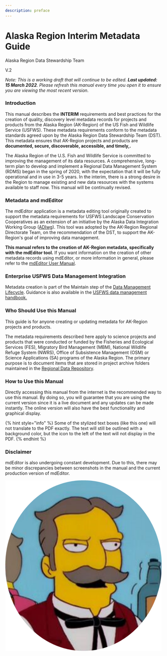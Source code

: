 ```yaml
---
description: preface
---
```


# Alaska Region Interim Metadata Guide

Alaska Region Data Stewardship Team&#x20;

V.2&#x20;

_Note: This is a working draft that will continue to be edited. **Last updated: 15 March 2022**. Please refresh this manual every time you open it to ensure you are viewing the most recent version._

### Introduction

This manual describes the **INTERIM** requirements and best practices for the creation of quality, discovery level metadata records for projects and products from the Alaska Region (AK-Region) of the US Fish and Wildlife Service (USFWS). These metadata requirements conform to the metadata standards agreed upon by the Alaska Region Data Stewardship Team (DST). This metadata ensures that AK-Region projects and products are **documented, secure, discoverable, accessible, and timely,.**

The Alaska Region of the U.S. Fish and Wildlife Service is committed to improving the management of its data resources. A comprehensive, long-term plan to develop and implement a Regional Data Management System (RDMS) began in the spring of 2020, with the expectation that it will be fully operational and in use in 3-5 years.  In the interim, there is a strong desire in the Region to manage existing and new data resources with the systems available to staff now. This manual will be continually revised.

### Metadata and mdEditor

The mdEditor application is a metadata editing tool originally created to support the metadata requirements for USFWS Landscape Conservation Cooperatives as an extension of an initiative by the Alaska Data Integration Working Group ([ADIwg](https://adiwg.gitbooks.io/mdeditor/content/GLOSSARY.html#adiwg)). This tool was adopted by the AK-Region Regional Directorate Team, on the recommendation of the DST, to support the AK-Region's goal of improving data management.

**This manual refers to the creation of AK-Region metadata, specifically with the mdEditor tool.** If you want information on the creation of other metadata records using mdEditor, or more information in general, please refer to the [mdEditor User Manual](https://guide.mdeditor.org).

### Enterprise USFWS Data Management Integration

Metadata creation is part of the Maintain step of the [Data Management Lifecycle](https://doimspp.sharepoint.com/sites/fws-data/SitePages/Data\_management\_life\_cycle\_home.aspx).   Guidance is also available in the [USFWS data management handbook.](https://doimspp.sharepoint.com/sites/fws-data/Shared%20Documents/Forms/AllItems.aspx?id=%2Fsites%2Ffws%2Ddata%2FShared%20Documents%2FDataManagementHandbook%2Epdf\&parent=%2Fsites%2Ffws%2Ddata%2FShared%20Documents)

### Who Should Use this Manual

This guide is for anyone creating or updating metadata for AK-Region projects and products.&#x20;

The metadata requirements described here apply to science projects and products that were conducted or funded by the Fisheries and Ecological Services (FES), Migratory Bird Management (MBM), National Wildlife Refuge System (NWRS), Office of Subsistence Management (OSM) or Science Applications (SA) programs of the Alaska Region. The primary purpose is to document items that are stored in project archive folders maintained in the [Regional Data Repository](alaska-region-tools/ak-region-data-repository.md).

### How to Use this Manual

Directly accessing this manual from the internet is the recommended way to use this manual. By doing so, you will guarantee that you are using the current version since it is a live document and any updates can be made instantly. The online version will also have the best functionality and graphical display.

{% hint style="info" %}
Some of the stylized text boxes (like this one) will not translate to the PDF exactly. The text will still be outlined with a background color, but the icon to the left of the text will not display in the PDF.
{% endhint %}

### Disclaimer

mdEditor is also undergoing constant development. Due to this, there may be minor discrepancies between screenshots in the manual and the current production version of mdEditor.

<img src=".gitbook/assets/image (6).png" alt="" data-size="line">
